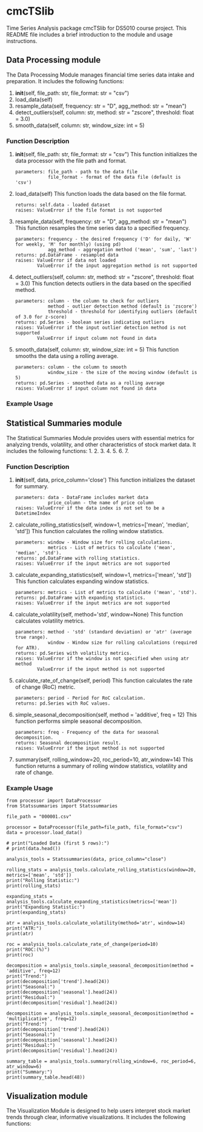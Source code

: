 # cmcTSlib
Time Series Analysis package cmcTSlib for DS5010 course project.
This README file includes a brief introduction to the module and usage instructions.

## Data Processing module
The Data Processing Module manages financial time series data intake and preparation. It includes the following functions:
1. __init__(self, file_path: str, file_format: str = "csv")
2. load_data(self)
3. resample_data(self, frequency: str = "D", agg_method: str = "mean")
4. detect_outliers(self, column: str, method: str = "zscore", threshold: float = 3.0)
5. smooth_data(self, column: str, window_size: int = 5)

### Function Description
1. __init__(self, file_path: str, file_format: str = "csv")
   This function initializes the data processor with the file path and format.
   ```
   parameters: file_path - path to the data file
               file_format - format of the data file (default is 'csv')
   ```
2. load_data(self)
   This function loads the data based on the file format.
   ```
   returns: self.data - loaded dataset
   raises: ValueError if the file format is not supported
   ```
   
4. resample_data(self, frequency: str = "D", agg_method: str = "mean")
   This function resamples the time series data to a specified frequency.
   ```
   parameters: frequency - the desired frequency ('D' for daily, 'W' for weekly, 'M' for monthly) (using pd)
               agg_method - aggregation method ('mean', 'sum', 'last')
   returns: pd.DataFrame - resampled data
   raises: ValueError if data not loaded
           ValueError if the input aggregation method is not supported
   ```
   
5. detect_outliers(self, column: str, method: str = "zscore", threshold: float = 3.0)
   This function detects outliers in the data based on the specified method.
   ```
   parameters: column - the column to check for outliers
               method - outlier detection method (default is 'zscore')
               threshold - threshold for identifying outliers (default of 3.0 for z-score)
   returns: pd.Series - boolean series indicating outliers
   raises: ValueError if the input outlier detection method is not supported
           ValueError if input column not found in data
   ```
   
7. smooth_data(self, column: str, window_size: int = 5)
   This function smooths the data using a rolling average.
   ```
   parameters: column - the column to smooth
               window_size - the size of the moving window (default is 5)       
   returns: pd.Series - smoothed data as a rolling average
   raises: ValueError if input column not found in data
   ```

### Example Usage


## Statistical Summaries module
The Statistical Summaries Module provides users with essential metrics for analyzing trends, volatility, and other characteristics of stock market data. It includes the following functions:
1.
2.
3.
4.
5.
6.
7.

### Function Description
1. __init__(self, data, price_column='close')
   This function initializes the dataset for summary.
   ```
   parameters: data - DataFrame includes market data
               price_column - the name of price column
   raises: ValueError if the data index is not set to be a DatetimeIndex
   ```
   
2. calculate_rolling_statistics(self, window=1, metrics=['mean', 'median', 'std'])
   This function calculates the rolling window statistics.
   ```
   parameters: window - Window size for rolling calculations.
               metrics - List of metrics to calculate ('mean', 'median', 'std').
   returns: pd.DataFrame with rolling statistics.
   raises: ValueError if the input metrics are not supported
   ```
   
3. calculate_expanding_statistics(self, window=1, metrics=['mean', 'std'])
   This function calculates expanding window statistics.
   ```
   parameters: metrics - List of metrics to calculate ('mean', 'std').
   returns: pd.DataFrame with expanding statistics.
   raises: ValueError if the input metrics are not supported
   ```

4. calculate_volatility(self, method='std', window=None)
   This function calculates volatility metrics.
   ```
   parameters: method - 'std' (standard deviation) or 'atr' (average true range).
               window - Window size for rolling calculations (required for ATR).
   returns: pd.Series with volatility metrics.
   raises: ValueError if the window is not specified when using atr method
           ValueError if the input method is not supported
   ```

5. calculate_rate_of_change(self, period)
   This function calculates the rate of change (RoC) metric.
   ```
   parameters: period - Period for RoC calculation.
   returns: pd.Series with RoC values.
   ```
6. simple_seasonal_decomposition(self, method = 'additive', freq = 12)
   This function performs simple seasonal decomposition.
   ```
   parameters: freq - Frequency of the data for seasonal decomposition.
   returns: Seasonal decomposition result.
   raises: ValueError if the input method is not supported
   ```
7. summary(self, rolling_window=20, roc_period=10, atr_window=14)
   This function returns a summary of rolling window statistics, volatility and rate of change.
      
### Example Usage
```
from processor import DataProcessor
from Statssummaries import Statssummaries

file_path = "000001.csv"
    
processor = DataProcessor(file_path=file_path, file_format="csv")
data = processor.load_data()

# print("Loaded Data (first 5 rows):")
# print(data.head())

analysis_tools = Statssummaries(data, price_column="close")
    
rolling_stats = analysis_tools.calculate_rolling_statistics(window=20, metrics=['mean', 'std'])
print("Rolling Statistic:")
print(rolling_stats)
    
expanding_stats = analysis_tools.calculate_expanding_statistics(metrics=['mean'])
print("Expanding Statistic:")
print(expanding_stats)
    
atr = analysis_tools.calculate_volatility(method='atr', window=14)
print("ATR:")
print(atr)
    
roc = analysis_tools.calculate_rate_of_change(period=10)
print("ROC:(%)")
print(roc)
    
decomposition = analysis_tools.simple_seasonal_decomposition(method = 'additive', freq=12)
print("Trend:")
print(decomposition['trend'].head(24))
print("Seasonal:")
print(decomposition['seasonal'].head(24))
print("Residual:")
print(decomposition['residual'].head(24))

decomposition = analysis_tools.simple_seasonal_decomposition(method = 'multiplicative', freq=12)
print("Trend:")
print(decomposition['trend'].head(24))
print("Seasonal:")
print(decomposition['seasonal'].head(24))
print("Residual:")
print(decomposition['residual'].head(24))

summary_table = analysis_tools.summary(rolling_window=6, roc_period=6, atr_window=6)
print("Summary:")
print(summary_table.head(48))
```

## Visualization module
The Visualization Module is designed to help users interpret stock market trends through clear, informative visualizations. It includes the following functions:
